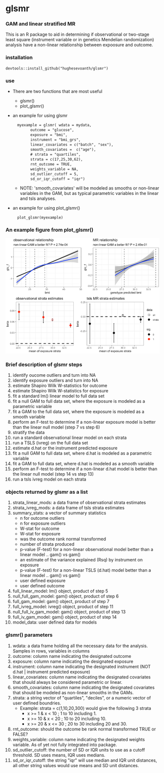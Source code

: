 # glsmr

### GAM and linear stratified MR

This is an R package to aid in determining if observational or two-stage least square (instrument variable or in genetics Mendelian randomization) analysis have a non-linear relationship between expoosure and outcome. 

### installation

	devtools::install_github("hughesevoanth/glsmr")

### use
	
- There are two functions that are most useful
	- glsmr()
	- plot_glsmr()
	
- an example for using glsmr
       	
		myexample = glsmr( wdata = mydata,
	          outcome = "glucose",
	          exposure = "bmi",
	          instrument = "bmi_grs",
	          linear_covariates = c("batch", "sex"),
	          smooth_covariates =  c("age"),
	          # strata = "quartiles",
	          strata = c(17,25,30,62),
	          rnt_outcome = TRUE,
	          weights_variable = NA,
	          sd_outlier_cutoff = 5,
	          sd_or_iqr_cutoff = "iqr")
	

	- NOTE: 'smooth_covariates' will be modeled as smooths or non-linear variables in the GAM, but as typical parametric variables in the linear and tsls analyses. 
          
- an example for using plot_glsmr()
		
		plot_glsmr(myexample)

### An example figure from plot_glsmr()

![](figures/example1.png)

### Brief description of glsmr steps

1. identify oucome outliers and turn into NA
2. identify exposure outliers and turn into NA
3. estimate Shapiro Wilk W-statistics for outcome
4. estimate Shapiro Wilk W-statistics for exposure
5. fit a standard lm() linear model to full data set
6. fit a null GAM to full data set, where the exposure is modeled as a parametric variable
7. fit a GAM to the full data set, where the exposure is modeled as a smooth variable
8. perform an F-test to determine if a non-linear exposure model is better than the linear null model (step 7 vs step 6)
9. stratify the data
10. run a standard observational linear model on each strata
11. run a TSLS (ivreg) on the full data set
12. estimate d.hat or the instrument predicted exposure
13. fit a null GAM to full data set, where d.hat is modeled as a parametric variable
14. fit a GAM to full data set, where d.hat is modeled as a smooth variable
15. perform an F-test to determine if a non-linear d.hat model is better than the linear null model (step 14 vs step 13)
16. run a tsls ivreg model on each strata

### objects returned by glsmr as a list

1. strata_linear_mods: a data frame of observational strata estimates
2. strata_ivreg_mods: a data frame of tsls strata estimates
3. summary_stats: a vector of summary statistics
	- n for outcome outliers
	- n for exposure outliers
	- W-stat for outcome
	- W-stat for exposure
	- was the outcome rank normal transformed
	- number of strata produced
	- p-value (F-test) for a non-linear observational model better than a linear model .. gam() vs gam()
	- an estimate of the variance explained (Rsq) by instrument on exposure
	- p-value (F-test) for a non-linear TSLS (d.hat) model better than a linear model .. gam() vs gam()
	- user defined exposure
	- user defined outcome
4. full_linear_model: lm() object, product of step 5
5. null_full_gam_model: gam() object, product of step 6
6. full_gam_model: gam() object, product of step 7
7. full_ivreg_model: ivreg() object, product of step 11
8. null_full_iv_gam_model: gam() object, product of step 13
9. full_iv_gam_model: gam() object, product of step 14
10. model_data: user defined data for models

### glsmr() parameters

1. wdata: a data frame holding all the necessary data for the analysis. Samples in rows, variables in columns
2. outcome: column name indicating the designated outcome
3. exposure: column name indicating the designated exposure
4. instrument: column name indicating the designated instrument (NOT d.hat | instrument predicted exposure)
5. linear_covariates: column name indicating the designated covariates that should always be considered parametric or linear.
6. smooth_covariates: column name indicating the designated covariates that should be modeled as non-linear smooths in the GAMs.
7. strata: a string vector of "quartiles", "deciles", or a numeric vector of user defined boundries.
	- Example: strata = c(1,10,20,300) would give the following 3 strata
		- x >= 1 & x < 10 ; 1 to 10 including 1.
		- x >= 10 & x < 20 ; 10 to 20 including 10.
		- x >= 20 & x <= 30 ; 20 to 30 including 20 and 30.
8. rnt_outcome: should the outcome be rank normal transformed TRUE or FALSE?
9. weights_variable: column name indicating the designated weights variable. As of yet not fully integrated into package.
10. sd_outlier_cutoff: the number of SD or IQR units to use as a cutoff threshold. SD uses means, IQR uses medians.
11. sd_or_iqr_cutoff: the string "iqr" will use median and IQR unit distances, all other string values would use means and SD unit distances.



